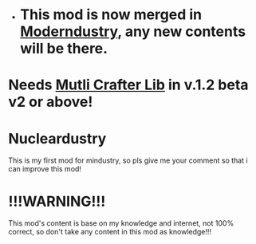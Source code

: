 - # This mod is now merged in [Moderndustry](https://github.com/Chrono-Heritage/Moderndustry), any new contents will be there.
# Needs [Mutli Crafter Lib](https://github.com/liplum/MultiCrafterLib) in v.1.2 beta v2 or above!
# Nucleardustry
This is my first mod for mindustry, so pls give me your comment so that i can improve this mod!
# !!!WARNING!!! 
This mod's content is base on my knowledge and internet, not 100% correct, so don't take any content in this mod as knowledge!!!
